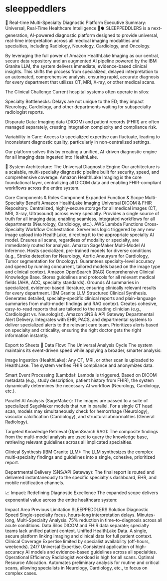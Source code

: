 # sleeppeddlers

🚀 Real-time Multi-Specialty Diagnostic Platform
Executive Summary: Universal, Real-Time Healthcare Intelligence 🧠🫀
SLEEPPEDDLERS is a next-generation, AI-powered diagnostic platform designed to provide universal, real-time interpretation across all medical imaging modalities and specialties, including Radiology, Neurology, Cardiology, and Oncology.

By leveraging the full power of Amazon HealthLake Imaging as our central, secure data repository and an augmented AI pipeline powered by the IBM Granite LLM, the system delivers immediate, evidence-based clinical insights. This shifts the process from specialized, delayed interpretation to an automated, comprehensive analysis, ensuring rapid, accurate diagnosis for every department that utilizes CT, MRI, X-ray, or other medical scans.

The Clinical Challenge
Current hospital systems often operate in silos:

Specialty Bottlenecks: Delays are not unique to the ED; they impact Neurology, Cardiology, and other departments waiting for subspecialty radiologist reports.

Disparate Data: Imaging data (DICOM) and patient records (FHIR) are often managed separately, creating integration complexity and compliance risk.

Variability in Care: Access to specialized expertise can fluctuate, leading to inconsistent diagnostic quality, particularly in non-centralized settings.

Our platform solves this by creating a unified, AI-driven diagnostic engine for all imaging data ingested into HealthLake.

🧠 System Architecture: The Universal Diagnostic Engine
Our architecture is a scalable, multi-specialty diagnostic pipeline built for security, speed, and comprehensive coverage. Amazon HealthLake Imaging is the core foundational layer, centralizing all DICOM data and enabling FHIR-compliant workflows across the entire system.

Core Components & Roles
Component	Expanded Function & Scope	Multi-Specialty Benefit
Amazon HealthLake Imaging	Universal DICOM & FHIR Repository. Centralized, highly-secure storage for all medical images (CT, MRI, X-ray, Ultrasound) across every specialty.	Provides a single source of truth for all imaging data, enabling seamless, integrated workflows for all departments (Neurology, Cardiology, etc.).
AWS Lambda Functions	Cross-Specialty Workflow Orchestration. Serverless logic triggered by any new image upload into HealthLake, directing it to the appropriate specialty AI model.	Ensures all scans, regardless of modality or specialty, are immediately routed for analysis.
Amazon SageMaker	Multi-Model AI Inference. Hosts specialized, pre-trained models for diverse conditions (e.g., Stroke detection for Neurology, Aortic Aneurysm for Cardiology, Tumor segmentation for Oncology).	Guarantees specialty-level accuracy and speed by running concurrent, tailored models based on the image type and clinical context.
Amazon OpenSearch (RAG)	Comprehensive Clinical Knowledge Base. Stores guidelines and protocols for all relevant medical fields (AHA, ACC, specialty standards).	Grounds AI summaries in specialized, evidence-based literature, ensuring clinically relevant results for every department.
IBM Granite LLM	Structured Clinical Synthesis. Generates detailed, specialty-specific clinical reports and plain-language summaries from multi-model findings and RAG context.	Creates cohesive, easy-to-read reports that are tailored to the reading clinician (e.g., Cardiologist vs. Neurologist).
Amazon SNS & API Gateway	Departmental Alert Delivery. Integrates with EHR, PACS, and departmental systems to deliver specialized alerts to the relevant care team.	Prioritizes alerts based on specialty and criticality, ensuring the right doctor gets the right information instantly.

Export to Sheets
💾 Data Flow: The Universal Analysis Cycle
The system maintains its event-driven speed while applying a broader, smarter analysis:

Image Ingestion (HealthLake): Any CT, MRI, or other scan is uploaded to HealthLake. The system verifies FHIR compliance and anonymizes data.

Smart Event Processing (Lambda): Lambda is triggered. Based on DICOM metadata (e.g., study description, patient history from FHIR), the system dynamically determines the necessary AI workflow (Neurology, Cardiology, etc.).

Parallel AI Analysis (SageMaker): The images are passed to a suite of specialized SageMaker models that run in parallel. For a single CT head scan, models may simultaneously check for hemorrhage (Neurology), vascular calcification (Cardiology), and structural abnormalities (General Radiology).

Targeted Knowledge Retrieval (OpenSearch RAG): The composite findings from the multi-model analysis are used to query the knowledge base, retrieving relevant guidelines across all implicated specialties.

Clinical Synthesis (IBM Granite LLM): The LLM synthesizes the complex multi-specialty findings and guidelines into a single, cohesive, prioritized report.

Departmental Delivery (SNS/API Gateway): The final report is routed and delivered instantaneously to the specific specialty's dashboard, EHR, and mobile notification channels.

📈 Impact: Redefining Diagnostic Excellence
The expanded scope delivers exponential value across the entire healthcare system:

Impact Area	Previous Limitation	SLEEPPEDDLERS Solution
Diagnostic Speed	Single-specialty focus, hours-long interpretation delays.	Minutes-long, Multi-Specialty Analysis. 75% reduction in time-to-diagnosis across all acute conditions.
Data Silos	DICOM and FHIR data separate; specialty teams lack unified patient context.	Unified HealthLake Data. A single, secure platform linking imaging and clinical data for full patient context.
Clinical Coverage	Expertise limited by specialist availability (off-hours, weekends).	24/7 Universal Expertise. Consistent application of high-accuracy AI models and evidence-based guidelines across all specialties.
Operational Efficiency	Radiologist workload is high for all scans.	Optimal Resource Allocation. Automates preliminary analysis for routine and critical scans, allowing specialists in Neurology, Cardiology, etc., to focus on complex cases.
